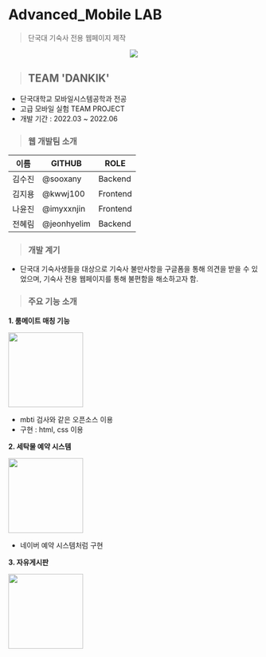# Advanced_Mobile LAB
> 단국대 기숙사 전용 웹페이지 제작

<p align="center"><img src="https://user-images.githubusercontent.com/127607722/234476032-9ccbeb74-ffea-44a8-844d-8b43ae21e4cb.png"></p>


>## __TEAM 'DANKIK'__
- 단국대학교 모바일시스템공학과 전공
- 고급 모바일 실험 TEAM PROJECT
- 개발 기간 : 2022.03 ~ 2022.06 


>### 웹 개발팀 소개
이름 | GITHUB | ROLE
---|---|---|
김수진 | @sooxany | Backend
김지용 | @kwwj100 | Frontend
나윤진 | @imyxxnjin | Frontend
전혜림 | @jeonhyelim | Backend


>### 개발 계기
* 단국대 기숙사생들을 대상으로 기숙사 불만사항을 구글폼을 통해 의견을 받을 수 있었으며, 기숙사 전용 웹페이지를 통해 불편함을 해소하고자 함.

>### 주요 기능 소개

**1. 룸메이트 매칭 기능**

<img src="https://user-images.githubusercontent.com/127607722/234486774-047f3c29-0a40-4f95-852f-548a01ac6b70.png" width = "150" height = "150"></p>
  - mbti 검사와 같은 오픈소스 이용
  - 구현 : html, css 이용
  
  
**2. 세탁물 예약 시스템**

<img src="https://user-images.githubusercontent.com/127607722/234485883-6e087730-598d-40a6-8976-a89d88c579c6.png" width = "150" height = "150"></p>
- 네이버 예약 시스템처럼 구현


**3. 자유게시판**

<img src = "https://user-images.githubusercontent.com/127607722/234488832-ce7b0053-7330-42a3-b9cf-dc43f3d79268.png" width = 150 height = "150">








